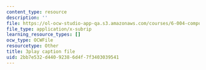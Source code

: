 ```yaml
---
content_type: resource
description: ''
file: https://ol-ocw-studio-app-qa.s3.amazonaws.com/courses/6-004-computation-structures-spring-2017/2bb7e532d44092386d4f7f3403039541_0LqS5QtpSVE.srt
file_type: application/x-subrip
learning_resource_types: []
ocw_type: OCWFile
resourcetype: Other
title: 3play caption file
uid: 2bb7e532-d440-9238-6d4f-7f3403039541
---
```

